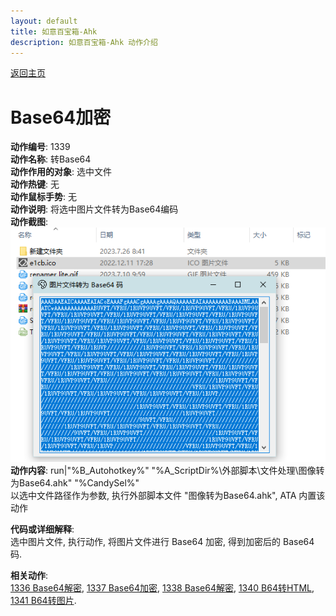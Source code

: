 ```yaml
---
layout: default
title: 如意百宝箱-Ahk
description: 如意百宝箱-Ahk 动作介绍
---
```


[返回主页](../index.md)

# [](#header-2) Base64加密

**动作编号**: 1339  
**动作名称**: 转Base64  
**动作作用的对象**: 选中文件  
**动作热键**: 无  
**动作鼠标手势**: 无  
**动作说明**: 将选中图片文件转为Base64编码  
**动作截图**:  
  ![Base64加密](img1/1339.png)  
**动作内容**: run|"%B_Autohotkey%" "%A_ScriptDir%\外部脚本\文件处理\图像转为Base64.ahk" "%CandySel%"  
以选中文件路径作为参数, 执行外部脚本文件 "图像转为Base64.ahk", ATA 内置该动作  

**代码或详细解释**:  
选中图片文件, 执行动作, 将图片文件进行 Base64 加密, 得到加密后的 Base64 码. 

**相关动作**:  
[1336 Base64解密](1336.md), [1337 Base64加密](1337.md), [1338 Base64解密](1338.md), [1340 B64转HTML](1340.md), [1341 B64转图片](1341.md).  